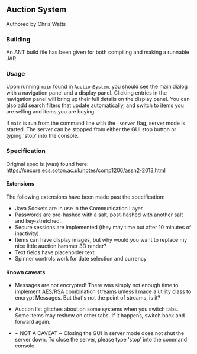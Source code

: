 ## Auction System
Authored by Chris Watts

### Building
An ANT build file has been given for both compiling and making a runnable JAR.

### Usage
Upon running `main` found in `AuctionSystem`, you should see the main dialog with a navigation panel and a display panel.
Clicking entries in the navigation panel will bring up their full details on the display panel. You can also add search filters that update automatically, and switch to items you are selling and items you are buying.

If `main` is run from the command line with the `-server` flag, server mode is started. The server can be stopped from either the GUI stop button or typing 'stop' into the console.

### Specification
Original spec is (was) found here: https://secure.ecs.soton.ac.uk/notes/comp1206/assn2-2013.html

#### Extensions
The following extensions have been made past the specification:

  * Java Sockets are in use in the Communication Layer
  * Passwords are pre-hashed with a salt, post-hashed with another salt and key-stretched.
  * Secure sessions are implemented (they may time out after 10 minutes of inactivity)
  * Items can have display images, but why would you want to replace my nice little auction hammer 3D render?
  * Text fields have placeholder text
  * Spinner controls work for date selection and currency
  
#### Known caveats

  * Messages are not encrypted! There was simply not enough time to implement AES/RSA combination streams unless I made a utility class to encrypt Messages. But that's not the point of streams, is it?
  * Auction list glitches about on some systems when you switch tabs. Some items may reshow on other tabs. If it happens, switch back and forward again.
  
  * ~ NOT A CAVEAT ~ Closing the GUI in server mode does not shut the server down. To close the server, please type 'stop' into the command console.